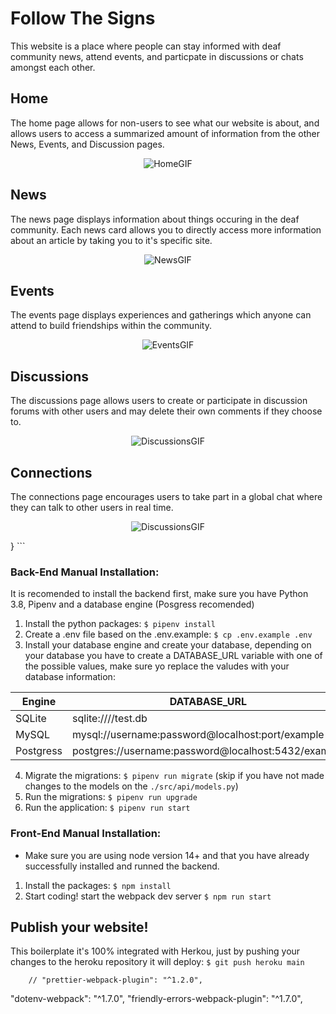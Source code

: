# Follow The Signs

This website is a place where people can stay informed with deaf community news, attend events, and particpate in discussions or chats amongst each other.

## Home

The home page allows for non-users to see what our website is about, and allows users to access a summarized amount of information from the other News, Events, and Discussion pages.



<p align="center">
  <img src="https://media.giphy.com/media/YLFLF09Rhk7gEfavBT/giphy.gif" alt="HomeGIF"/>
</p>

## News

The news page displays information about things occuring in the deaf community. Each news card allows you to directly access more information about an article by taking you to it's specific site.

<p align="center">
  <img src="https://media.giphy.com/media/O7oJj17xcfxcquVdJ0/giphy.gif" alt="NewsGIF"/>
</p>

## Events

The events page displays experiences and gatherings which anyone can attend to build friendships within the community.

<p align="center">
  <img src="https://media.giphy.com/media/HUIvvGdpjkkCTZxoDY/giphy.gif" alt="EventsGIF"/>
</p>

## Discussions

The discussions page allows users to create or participate in discussion forums with other users and may delete their own comments if they choose to.

<p align="center">
  <img src="https://media.giphy.com/media/4juyeTI7EplDNbK0Zt/giphy.gif" alt="DiscussionsGIF"/>
</p>

## Connections

The connections page encourages users to take part in a global chat where they can talk to other users in real time.

<p align="center">
  <img src="https://media.giphy.com/media/JvnJOm9PcbbTQmClCl/giphy.gif" alt="DiscussionsGIF"/>
</p>
}
```

### Back-End Manual Installation:

It is recomended to install the backend first, make sure you have Python 3.8, Pipenv and a database engine (Posgress recomended)

1. Install the python packages: `$ pipenv install`
2. Create a .env file based on the .env.example: `$ cp .env.example .env`
3. Install your database engine and create your database, depending on your database you have to create a DATABASE_URL variable with one of the possible values, make sure yo replace the valudes with your database information:

| Engine	| DATABASE_URL 						|
| ------------- | ----------------------------------------------------- |
| SQLite	| sqlite:////test.db	 				|
| MySQL		| mysql://username:password@localhost:port/example	|
| Postgress	| postgres://username:password@localhost:5432/example 	|

4. Migrate the migrations: `$ pipenv run migrate` (skip if you have not made changes to the models on the `./src/api/models.py`)
5. Run the migrations: `$ pipenv run upgrade`
6. Run the application: `$ pipenv run start`


### Front-End Manual Installation:

- Make sure you are using node version 14+ and that you have already successfully installed and runned the backend.

1. Install the packages: `$ npm install`
2. Start coding! start the webpack dev server `$ npm run start`

## Publish your website!

This boilerplate it's 100% integrated with Herkou, just by pushing your changes to the heroku repository it will deploy: `$ git push heroku main`


		// "prettier-webpack-plugin": "^1.2.0",
"dotenv-webpack": "^1.7.0",
		"friendly-errors-webpack-plugin": "^1.7.0",

